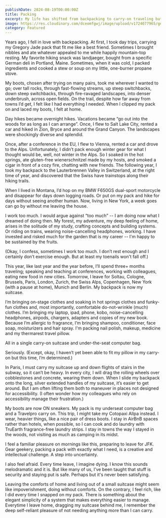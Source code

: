 ```yaml
---
publishDate: 2024-08-19T00:00:00Z
title: Packing
excerpt: My life has shifted from backpacking to carry-on traveling but the core joy remains the same.
image: https://res.cloudinary.com/dceomfgwj/image/upload/v1724077965/geeks-in-paris.jpg
category: Featured
---
```

Years ago, I fell in love with backpacking. At first, I took day trips, carrying my Gregory Jade pack that fit me like a best friend. Sometimes I brought nibbles and ate whatever appealed to me while happily mountain-top resting. My favorite hiking snack was landjaeger, bought from a specific German deli in Portland, Maine. Sometimes, when it was cold, I packed ingredients and cooked a stew or soup on my little, one-burner propane stove. 

My boots, chosen after trying on many pairs, took me wherever I wanted to go; over tall rocks, through fast-flowing streams, up steep switchbacks, down steep switchbacks, through fire-ravaged landscapes, into denser underbrush, across open fields. On the trail, despite how far away from towns I’d get, I felt like I had everything I needed. When I clipped my pack on and laced my boots, I felt at home. 

Day hikes became overnight hikes. Vacations became “go out into the woods for as long as I can arrange”. Once, I flew to Salt Lake City, rented a car and hiked in Zion, Bryce and around the Grand Canyon. The landscapes were shockingly diverse and splendid. 

Once, after a conference in the EU, I flew to Vienna, rented a car and drove to the Alps. Unfortunately, I didn’t pack enough winter gear for what I thought would be, well, not winter in the Alps. So I soaked in the hot springs, ate gluten-free wienerschnitzel made by my hosts, and smoked a cigar in front of a cozy fire, chatting with new friends. The following year, I took my backpack to the Lauterbrennen Valley in Switzerland, at the right time of year, and discovered that the Swiss have trainstops along their hiking trails. 

When I lived in Montana, I’d hop on my BMW F650GS dual-sport motorcycle and disappear for days down logging roads. Or put on my pack and hike for days without seeing another human. Now, living in New York, a week goes can go by without me leaving the house. 

I work too much. I would argue against “too much” -- I am doing now what I dreamed of doing then. My forest, my adventure, my deep feeling of home, arises in the solitude of my study, crafting concepts and building systems. Or riding on trains, wearing noise-cancelling headphones, working. I have invested and risked much for the garden that is my career -- I'm happy to be sustained by the fruits. 

(Okay, I confess, sometimes I work too much. I don’t rest enough and I certainly don’t exercise enough. But at least my toenails won't fall off.)

This year, like last year and the year before, I’ll spend three+ months traveling; speaking and teaching at conferences, working with colleagues, eating new food in new cities. Tomorrow, I leave for Soltau, Cologne, Brussels, Paris, London, Zurich, the Swiss Alps, Copenhagen, New York (with a pause at home), Munich and Berlin. My backpack is now my suitcase. 

I’m bringing on-stage clothes and soaking in hot springs clothes and funky-fun clothes and, most importantly, comfortable do-not-wrinkle (much) clothes. I’m bringing my laptop, ipad, phone, kobo, noise-cancelling headphones, airpods, chargers, adapters and copies of my new book. Because I’m allergic to fragrance, I’m bringing shampoo, conditioner, face soap, moisturizers and hair spray. I'm packing nail polish, makeup, medicine and my thermarest travel pillow.

All in a single carry-on suitcase and under-the-seat computer bag.

Seriously. (Except, okay, I haven’t yet been able to fit my pillow in my carry-on but this time, I’m determined.)

In Paris, I must carry my suitcase up and down flights of stairs in the subway, so it can’t be heavy. In every city, I will drag the rolling wheels over cobblestones and concrete, wearing them down. When I slide my backpack onto the long, silver extended handles of my suitcase, it’s easier to get around. But I am often lifting them both to maneuver in places not designed for accessibility. (I often wonder how my colleagues who rely on accessibility manage their frustration.)

My boots are now ON sneakers. My pack is my underseat computer bag and a Travelpro carry on. This trip, I might take my Cotopaxi Allpa instead.  I wear, heavier things, like a nice pair of dress boots. I stay in AirBnB spaces rather than hotels, when possible, so I can cook and do laundry with TruEarth fragrance-free laundry strips. I stay in towns the way I stayed in the woods, not visiting as much as camping in its midst.

I feel a familiar pleasure on mornings like this, preparing to leave for JFK. Gear geekery, packing a pack with exactly what I need, is a creative and intellectual challenge. A step into uncertainty.

I also feel afraid. Every time leave, I imagine dying. I know this sounds melodramatic and it is. But like many of us, I’ve been taught that stuff is security and staying put is safe. Perhaps but it's never been satisfying. 

Leaving the comforts of home and living out of a small suitcase might seem like impoverishment, doing without comforts. On the contrary, I feel rich, like I did every time I snapped on my pack. There is something about the elegant simplicity of a system that makes everything easier to manage. Everytime I leave home, dragging my suitcase behind me, I remember the deep self-reliant pleasure of not needing anything more than I can carry.





